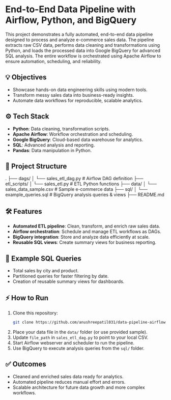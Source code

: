 # End-to-End Data Pipeline with Airflow, Python, and BigQuery

This project demonstrates a fully automated, end-to-end data pipeline designed to process and analyze e-commerce sales data. The pipeline extracts raw CSV data, performs data cleaning and transformations using Python, and loads the processed data into Google BigQuery for advanced SQL analysis. The entire workflow is orchestrated using Apache Airflow to ensure automation, scheduling, and reliability.

## 💡 Objectives

- Showcase hands-on data engineering skills using modern tools.
- Transform messy sales data into business-ready insights.
- Automate data workflows for reproducible, scalable analytics.

## ⚙️ Tech Stack

- **Python**: Data cleaning, transformation scripts.
- **Apache Airflow**: Workflow orchestration and scheduling.
- **Google BigQuery**: Cloud-based data warehouse for analytics.
- **SQL**: Advanced analysis and reporting.
- **Pandas**: Data manipulation in Python.

## 🚀 Project Structure

.
├── dags/
│ └── sales_etl_dag.py # Airflow DAG definition
├── etl_scripts/
│ └── sales_etl.py # ETL Python functions
├── data/
│ └── sales_data_sample.csv # Sample e-commerce data
├── sql/
│ └── example_queries.sql # BigQuery analysis queries & views
├── README.md






## 🛠️ Features

- **Automated ETL pipeline**: Clean, transform, and enrich raw sales data.
- **Airflow orchestration**: Schedule and manage ETL workflows as DAGs.
- **BigQuery integration**: Store and analyze data efficiently at scale.
- **Reusable SQL views**: Create summary views for business reporting.

## 📄 Example SQL Queries

- Total sales by city and product.
- Partitioned queries for faster filtering by date.
- Creation of reusable summary views for dashboards.

## ⚡ How to Run

1. Clone this repository:
    ```bash
    git clone https://github.com/anushreepatil031/data-pipeline-airflow-bigquery.git
    ```
2. Place your data file in the `data/` folder (or use provided sample).
3. Update `file_path` in `sales_etl_dag.py` to point to your local CSV.
4. Start Airflow webserver and scheduler to run the pipeline.
5. Use BigQuery to execute analysis queries from the `sql/` folder.

## ✅ Outcomes

- Cleaned and enriched sales data ready for analytics.
- Automated pipeline reduces manual effort and errors.
- Scalable architecture for future data growth and more complex workflows.



